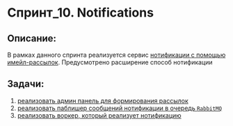 # Спринт_10. Notifications

## Описание:
В рамках данного спринта реализуется сервис [нотификации с помощью имейл-рассылок](./notifications-service/). Предусмотрено расширение способ нотификации    

## Задачи:
1. [реализовать админ панель для формирования рассылок](./notifications-service/admin-panel/)
2. [реализовать паблишер сообщений нотификации в очередь ```RabbitMQ```](./notifications-service/publisher/)
3. [реализовать воркер, который реализует нотификацию](./notifications-service/workers/)


